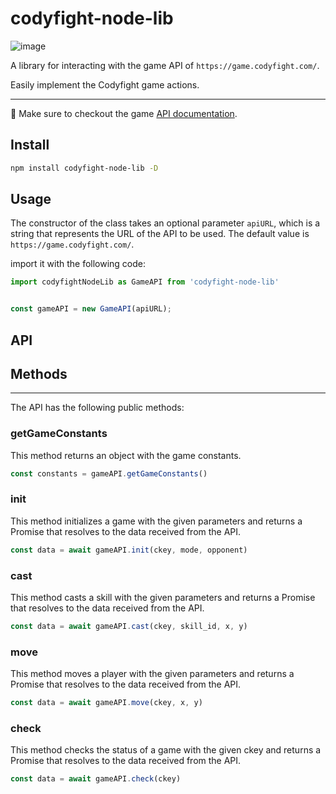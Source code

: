 # codyfight-node-lib

![image](https://user-images.githubusercontent.com/47956560/208454344-a4666878-2d2d-48df-91c4-ab8d9ee51caa.png)

A library for interacting with the game API of `https://game.codyfight.com/`.

Easily implement the Codyfight game actions.

---

📜 Make sure to checkout the game [API documentation](https://codyfight.com/api-doc/).

## Install

```sh
npm install codyfight-node-lib -D
```

## Usage

The constructor of the class takes an optional parameter `apiURL`, which is a string that represents the URL of the API to be used. The default value is `https://game.codyfight.com/`.

import it with the following code:

```js
import codyfightNodeLib as GameAPI from 'codyfight-node-lib'


const gameAPI = new GameAPI(apiURL);
```

## API

## Methods

---

The API has the following public methods:

### getGameConstants

This method returns an object with the game constants.

```js
const constants = gameAPI.getGameConstants()
```

### init

This method initializes a game with the given parameters and returns a Promise that resolves to the data received from the API.

```js
const data = await gameAPI.init(ckey, mode, opponent)
```

### cast

This method casts a skill with the given parameters and returns a Promise that resolves to the data received from the API.

```js
const data = await gameAPI.cast(ckey, skill_id, x, y)
```

### move

This method moves a player with the given parameters and returns a Promise that resolves to the data received from the API.

```js
const data = await gameAPI.move(ckey, x, y)
```

### check

This method checks the status of a game with the given ckey and returns a Promise that resolves to the data received from the API.

```js
const data = await gameAPI.check(ckey)
```
